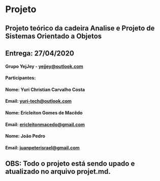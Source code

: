 # Projeto
## Projeto teórico da cadeira Analise e Projeto de Sistemas Orientado a Objetos
## Entrega: 27/04/2020

#### Grupo YejJey - yejjey@outlook.com
#### Participantes:
#### Nome: Yuri Christian Carvalho Costa 
#### Email: yuri-tech@outlook.com
#### Nome: Ericleiton Gomes de Macêdo
#### Email: ericleitonmacedo@gmail.com
#### Nome: João Pedro
#### Email: juanpeterisrael@gmail.com

## OBS: Todo o projeto está sendo upado e atualizado no arquivo projet.md.
